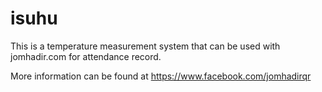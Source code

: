 # isuhu
This is a temperature measurement system that can be used with jomhadir.com for attendance record.

More information can be found at https://www.facebook.com/jomhadirqr


